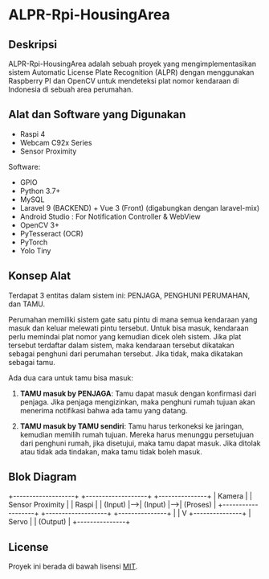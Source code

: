 # ALPR-Rpi-HousingArea

## Deskripsi

ALPR-Rpi-HousingArea adalah sebuah proyek yang mengimplementasikan sistem Automatic License Plate Recognition (ALPR) dengan menggunakan Raspberry PI dan OpenCV untuk mendeteksi plat nomor kendaraan di Indonesia di sebuah area perumahan.

## Alat dan Software yang Digunakan

- Raspi 4
- Webcam C92x Series
- Sensor Proximity

Software:

- GPIO
- Python 3.7+
- MySQL
- Laravel 9 (BACKEND) + Vue 3 (Front) (digabungkan dengan laravel-mix)
- Android Studio : For Notification Controller & WebView
- OpenCV 3+  
- PyTesseract (OCR) 
- PyTorch
- Yolo Tiny

## Konsep Alat

Terdapat 3 entitas dalam sistem ini: PENJAGA, PENGHUNI PERUMAHAN, dan TAMU.

Perumahan memiliki sistem gate satu pintu di mana semua kendaraan yang masuk dan keluar melewati pintu tersebut. Untuk bisa masuk, kendaraan perlu memindai plat nomor yang kemudian dicek oleh sistem. Jika plat tersebut terdaftar dalam sistem, maka kendaraan tersebut dikatakan sebagai penghuni dari perumahan tersebut. Jika tidak, maka dikatakan sebagai tamu.

Ada dua cara untuk tamu bisa masuk:

1. **TAMU masuk by PENJAGA**: Tamu dapat masuk dengan konfirmasi dari penjaga. Jika penjaga mengizinkan, maka penghuni rumah tujuan akan menerima notifikasi bahwa ada tamu yang datang.

2. **TAMU masuk by TAMU sendiri**: Tamu harus terkoneksi ke jaringan, kemudian memilih rumah tujuan. Mereka harus menunggu persetujuan dari penghuni rumah, jika disetujui, maka tamu dapat masuk. Jika ditolak atau tidak ada tindakan, maka tamu tidak boleh masuk.

## Blok Diagram

+-------------------+   +-------------------+   +---------------+
|   Kamera          |   |  Sensor Proximity |   |    Raspi      |
|   (Input)         |-->|  (Input)          |-->|    (Proses)   |
+-------------------+   +-------------------+   +---------------+
                                                     |
                                                     |
                                                     V
                                               +---------------+
                                               |    Servo      |
                                               |   (Output)    |
                                               +---------------+


## License

Proyek ini berada di bawah lisensi [MIT](https://opensource.org/licenses/MIT).
